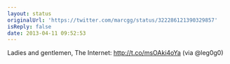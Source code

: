 ```yaml
---
layout: status
originalUrl: 'https://twitter.com/marcgg/status/322286121390329857'
isReply: false
date: 2013-04-11 09:52:53
---
```


Ladies and gentlemen, The Internet: http://t.co/msOAki4oYa (via @leg0g0)
